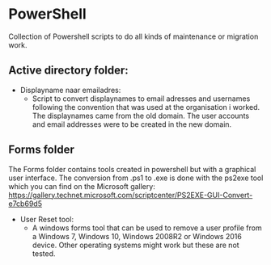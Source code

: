 # PowerShell
Collection of Powershell scripts to do all kinds of maintenance or migration work.

## Active directory folder:
* Displayname naar emailadres:
  * Script to convert displaynames to email adresses and usernames following the convention that was used at the organisation i worked. The displaynames came from the old domain. The user accounts and email addresses were to be created in the new domain.

## Forms folder
The Forms folder contains tools created in powershell but with a graphical user interface. The conversion from .ps1 to .exe is done with the ps2exe tool which you can find on the Microsoft gallery:
https://gallery.technet.microsoft.com/scriptcenter/PS2EXE-GUI-Convert-e7cb69d5

* User Reset tool:
  * A windows forms tool that can be used to remove a user profile from a Windows 7, Windows 10, Windows 2008R2 or Windows 2016 device. Other operating systems might work but these are not tested. 
